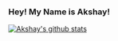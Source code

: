 ### Hey! My Name is Akshay!

<!--
**akshayakula/akshayakula** is a ✨ _special_ ✨ repository because its `README.md` (this file) appears on your GitHub profile.

Here are some ideas to get you started:

- 🔭 I’m currently working on ...
- 🌱 I’m currently learning ...
- 👯 I’m looking to collaborate on ...
- 🤔 I’m looking for help with ...
- 💬 Ask me about ...
- 📫 How to reach me: ...
- 😄 Pronouns: ...
- ⚡ Fun fact: ...
-->

[![Akshay's github stats](https://github-readme-stats.vercel.app/api?username=akshayakula&count_private=true&show_icons=true&theme=radical&hide_rank=false)](https://github.com/anuraghazra/github-readme-stats)

